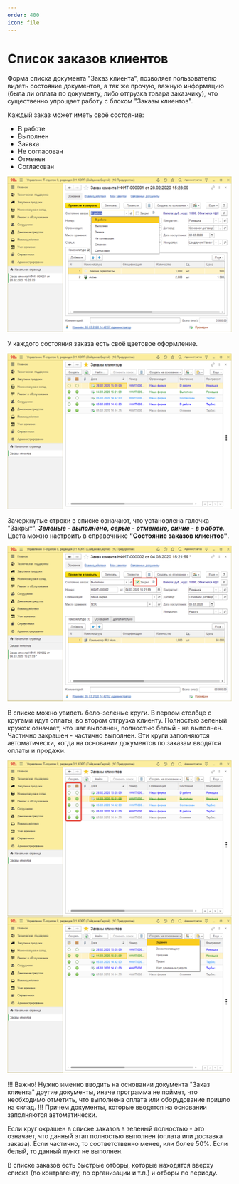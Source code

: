 ```yaml
---
order: 400
icon: file
---
```


# Список заказов клиентов
Форма списка документа "Заказ клиента", позволяет пользователю видеть состояние документов, а так же прочую, важную информацию (была ли оплата по документу, либо отгрузка товара заказчику), что существенно упрощает работу с блоком "Заказы клиентов".

Каждый заказ может иметь своё состояние:

* В работе
* Выполнен
* Заявка
* Не согласован
* Отменен
* Согласован

![01_СписоЗаказовКлиентов](static/01_СписоЗаказовКлиентов.png)

У каждого состояния заказа есть своё цветовое оформление.

![02_СписоЗаказовКлиентов](static/02_СписоЗаказовКлиентов.png)

Зачеркнутые строки в списке означают, что установлена галочка "Закрыт". ***Зеленые - выполнено, серые - отменено, синие - в работе***. Цвета можно настроить в справочнике **"Состояние заказов клиентов"**.

![03_СписоЗаказовКлиентов](static/03_СписоЗаказовКлиентов.png)

В списке можно увидеть бело-зеленые круги. В первом столбце с кругами идут оплаты, во втором отгрузка клиенту. Полностью зеленый кружок означает, что шаг выполнен, полностью белый - не выполнен. Частично закрашен - частично выполнен. Эти круги заполняются автоматически, когда на основании документов по заказам вводятся оплаты и продажи.

![04_СписоЗаказовКлиентов](static/04_СписоЗаказовКлиентов.png)
![05_СписоЗаказовКлиентов](static/05_СписоЗаказовКлиентов.png)

!!!
Важно! Нужно именно вводить на основании документа "Заказ клиента" другие документы, иначе программа не поймет, что необходимо отметить, что выполнена оплата или оборудование пришло на склад.
!!!
Причем документы, которые вводятся на основании заполняются автоматически.

Если круг окрашен в списке заказов в зеленый полностью - это означает, что данный этап полностью выполнен (оплата или доставка заказа). Если частично, то соответственно менее, или более 50%. Если белый, то данный пункт не выполнен.

В списке заказов есть быстрые отборы, которые находятся вверху списка (по контрагенту, по организации и т.п.) и отборы по периоду.











